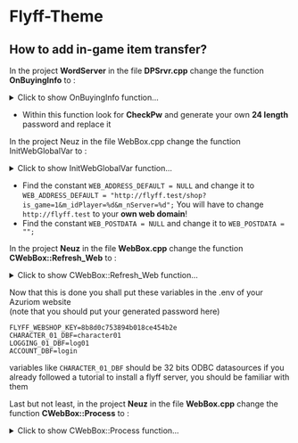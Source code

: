 # Flyff-Theme

## How to add in-game item transfer?

In the project **WordServer** in the file **DPSrvr.cpp** change the function **OnBuyingInfo** to :

<details> 
  <summary>Click to show OnBuyingInfo function...</summary>
 

 ```cpp
void CDPSrvr::OnBuyingInfo( CAr & ar, DPID dpidCache, DPID dpidUser, LPBYTE lpBuf, u_long uBufSize )
{
	BUYING_INFO2 bi2;
	ar.Read((void*)&bi2, sizeof(BUYING_INFO2));

	CWorld* pWorld;
	CUser* pUser = g_UserMng.GetUser(dpidCache, dpidUser);

	SERIALNUMBER iSerialNumber = 0;

	bi2.dwRetVal = 0;
	CItemElem itemElem;
	itemElem.m_dwItemId = bi2.dwItemId;
	itemElem.m_nItemNum = (short)bi2.dwItemNum;
	itemElem.m_bCharged = TRUE;
	BYTE nId;

	string CheckPw;
	CheckPw = "8b8d0c753894b018ce454b2e";

	if (IsValidObj(pUser) && (pWorld = pUser->GetWorld()))
	{
		if (bi2.szBxaid == CheckPw) {
			bi2.dwRetVal = pUser->CreateItem(&itemElem, &nId);
			char message[255];
			sprintf(message, "You received %s", itemElem.GetName());
			pUser->AddText(message);
		}
#ifdef __LAYER_1015
		g_dpDBClient.SavePlayer(pUser, pWorld->GetID(), pUser->GetPos(), pUser->GetLayer());
#else // __LAYER_1015
		g_dpDBClient.SavePlayer(pUser, pWorld->GetID(), pUser->GetPos());
#endif // __LAYER_1015
		if (bi2.dwRetVal)
		{
			CItemElem* pItemElem = pUser->m_Inventory.GetAtId(nId);
			if (pItemElem)
			{
				iSerialNumber = pItemElem->GetSerialNumber();
				pItemElem->m_bCharged = TRUE;
				if (bi2.dwSenderId > 0)
				{
					// %sÀ» %s´ÔÀ¸·ÎºÎÅÍ ¼±¹° ¹Þ¾Ò½À´Ï´Ù.
				}
			}
		}
		else
		{
			LogItemInfo aLogItem;
			aLogItem.Action = "S";
			aLogItem.SendName = pUser->GetName();
			aLogItem.WorldId = pUser->GetWorld()->GetID();
			aLogItem.Gold = aLogItem.Gold2 = pUser->GetGold();

			g_dpDBClient.SendQueryPostMail(pUser->m_idPlayer, 0, itemElem, 0, "", "");
			aLogItem.RecvName = "HOMEPAGE_SHOP";
			g_DPSrvr.OnLogItem(aLogItem, &itemElem, itemElem.m_nItemNum);
		}
	}
	g_dpDBClient.SendBuyingInfo(&bi2, iSerialNumber);

	static char lpOutputString[260] = { 0, };
	sprintf(lpOutputString, "dwServerIndex = %d\tdwPlayerId = %d\tdwItemId = %d\tdwItemNum = %d",
		bi2.dwServerIndex, bi2.dwPlayerId, bi2.dwItemId, bi2.dwItemNum);
	OutputDebugString(lpOutputString);
}


```
</details>

- Within this function look for **CheckPw** and generate your own **24 length** password and replace it


In the project Neuz in the file WebBox.cpp change the function InitWebGlobalVar to :

<details>
    <summary>Click to show InitWebGlobalVar function...</summary>
    
    
```cpp
void InitWebGlobalVar()
{
	// nothing here on purpose
}

```
</details>

- Find the constant `WEB_ADDRESS_DEFAULT = NULL` and change it to `WEB_ADDRESS_DEFAULT = "http://flyff.test/shop?is_game=1&m_idPlayer=%d&m_nServer=%d";` You will have to change `http://flyff.test` to your **own web domain**!
- Find the constant `WEB_POSTDATA = NULL` and change it to `WEB_POSTDATA = "";`

In the project **Neuz** in the file **WebBox.cpp** change the function **CWebBox::Refresh_Web** to :

<details>
    <summary>Click to show CWebBox::Refresh_Web function...</summary>
    
    
```cpp
void CWebBox::Refresh_Web()
{
	char address[512], postdata[WEB_STR_LEN], header[WEB_STR_LEN];

	ZeroMemory( address, 512 );
	wsprintf( address, WEB_ADDRESS_DEFAULT, m_nPlayer, m_nServer);
	wsprintf(postdata, WEB_POSTDATA, m_szUser, m_nPlayer, m_nServer);
	wsprintf( header, WEB_HEADER, lstrlen( postdata ) );

	ChangeWebAddress( address, postdata, header );
}

```
</details>

Now that this is done you shall put these variables in the .env of your Azuriom website\
(note that you should put your generated password here)
```
FLYFF_WEBSHOP_KEY=8b8d0c753894b018ce454b2e
CHARACTER_01_DBF=character01
LOGGING_01_DBF=log01
ACCOUNT_DBF=login
```
variables like `CHARACTER_01_DBF` should be 32 bits ODBC datasources if you already followed a tutorial to install a flyff server, you should be familiar with them

Last but not least, in the project **Neuz** in the file **WebBox.cpp** change the function **CWebBox::Process** to :

<details>
    <summary>Click to show CWebBox::Process function...</summary>
    
    
```cpp
bool CWebBox::Process(HWND hWnd,HINSTANCE hInstance, char* szUser, u_long nPlayer, DWORD nServer, int nLevel, int nJob, int nSex, const char* szName )
{
	char address[512], postdata[WEB_STR_LEN], header[WEB_STR_LEN];
	ZeroMemory( address, 512 );
	ZeroMemory( postdata, WEB_STR_LEN );
	ZeroMemory( header, WEB_STR_LEN );

	if( m_bStart && m_bStartWeb )
	{
		lstrcpy( m_szUser, szUser );
		m_nPlayer	= nPlayer;
		m_nServer	= nServer;
		m_nLevel	= nLevel;
		m_nJob	= nJob;
		m_nSex	= nSex;
		lstrcpy( m_szName, szName );

		D3DDEVICE->SetDialogBoxMode( TRUE );
		Start_WebBox( hWnd, hInstance, WEB_DEFAULT_X, WEB_DEFAULT_Y, NULL );
		wsprintf( address, WEB_ADDRESS_DEFAULT, m_nPlayer, m_nServer);
		wsprintf( header, WEB_HEADER, lstrlen( postdata ) );
		ChangeWebAddress( address, postdata, header );
		Show( TRUE );
		m_bStart	= false;
		m_bEnd	= false;
		return true;
	}
	else if( m_bEnd )
	{
		End_WebBox();
		m_bEnd	= false;
		m_bStart	= false;
		m_bStartWeb	= false;
		return false;
	}
	else if( m_bStartWeb )
	{
		if( GetAsyncKeyState( VK_F5 ) )
			Refresh_Web();
	}

	return false;
}

```
</details>
